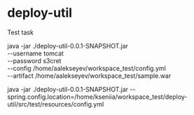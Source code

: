 # deploy-util
Test task

java -jar ./deploy-util-0.0.1-SNAPSHOT.jar \
    --username tomcat \
    --password s3cret \
    --config /home/aalekseyev/workspace_test/config.yml \
    --artifact /home/aalekseyev/workspace_test/sample.war


java -jar ./deploy-util-0.0.1-SNAPSHOT.jar --spring.config.location=/home/kseniia/workspace_test/deploy-util/src/test/resources/config.yml
